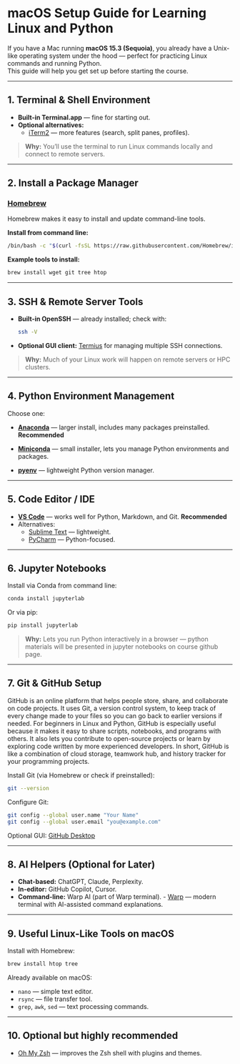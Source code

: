 # macOS Setup Guide for Learning Linux and Python

If you have a Mac running **macOS 15.3 (Sequoia)**, you already have a Unix-like operating system under the hood — perfect for practicing Linux commands and running Python.  
This guide will help you get set up before starting the course.

---

## 1. Terminal & Shell Environment

- **Built-in Terminal.app** — fine for starting out.
- **Optional alternatives:**
  - [iTerm2](https://iterm2.com/) — more features (search, split panes, profiles).

> **Why:** You’ll use the terminal to run Linux commands locally and connect to remote servers.

---

## 2. Install a Package Manager

### [Homebrew](https://brew.sh/)
Homebrew makes it easy to install and update command-line tools.

**Install from command line:**
```bash
/bin/bash -c "$(curl -fsSL https://raw.githubusercontent.com/Homebrew/install/HEAD/install.sh)"
```

**Example tools to install:**
```bash
brew install wget git tree htop
```

---

## 3. SSH & Remote Server Tools

- **Built-in OpenSSH** — already installed; check with:
  ```bash
  ssh -V
  ```
- **Optional GUI client:** [Termius](https://termius.com/) for managing multiple SSH connections.

> **Why:** Much of your Linux work will happen on remote servers or HPC clusters.

---

## 4. Python Environment Management

Choose one:
- **[Anaconda](https://www.anaconda.com/)** — larger install, includes many packages preinstalled. **Recommended**

- **[Miniconda](https://docs.conda.io/en/latest/miniconda.html)** — small installer, lets you manage Python environments and packages.
- **[pyenv](https://github.com/pyenv/pyenv)** — lightweight Python version manager.

---

## 5. Code Editor / IDE

- **[VS Code](https://code.visualstudio.com/)** — works well for Python, Markdown, and Git. **Recommended**
- Alternatives:
  - [Sublime Text](https://www.sublimetext.com/) — lightweight.
  - [PyCharm](https://www.jetbrains.com/pycharm/) — Python-focused.

---

## 6. Jupyter Notebooks

Install via Conda from command line:
```bash
conda install jupyterlab
```
Or via pip:
```bash
pip install jupyterlab
```

> **Why:** Lets you run Python interactively in a browser — python materials will be presented in jupyter notebooks on course github page.

---

## 7. Git & GitHub Setup
GitHub is an online platform that helps people store, share, and collaborate on code projects. It uses Git, a version control system, to keep track of every change made to your files so you can go back to earlier versions if needed. For beginners in Linux and Python, GitHub is especially useful because it makes it easy to share scripts, notebooks, and programs with others. It also lets you contribute to open-source projects or learn by exploring code written by more experienced developers. In short, GitHub is like a combination of cloud storage, teamwork hub, and history tracker for your programming projects.

Install Git (via Homebrew or check if preinstalled):
```bash
git --version
```

Configure Git:
```bash
git config --global user.name "Your Name"
git config --global user.email "you@example.com"
```

Optional GUI: [GitHub Desktop](https://desktop.github.com/)

---

## 8. AI Helpers (Optional for Later)

- **Chat-based:** ChatGPT, Claude, Perplexity.
- **In-editor:** GitHub Copilot, Cursor.
- **Command-line:** Warp AI (part of Warp terminal).   - [Warp](https://www.warp.dev/) — modern terminal with AI-assisted command explanations.


---

## 9. Useful Linux-Like Tools on macOS

Install with Homebrew:
```bash
brew install htop tree
```

Already available on macOS:
- `nano` — simple text editor.
- `rsync` — file transfer tool.
- `grep`, `awk`, `sed` — text processing commands.

---

## 10. Optional but highly recommended

- [Oh My Zsh](https://ohmyz.sh/) — improves the Zsh shell with plugins and themes.

